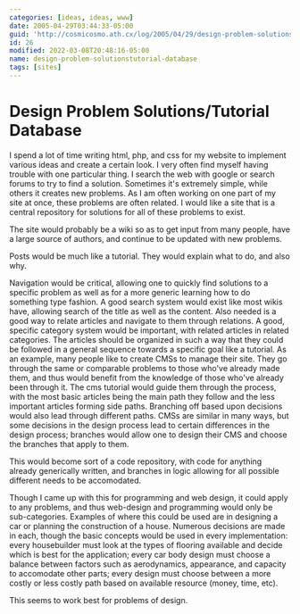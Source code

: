```yaml
---
categories: [ideas, ideas, www]
date: 2005-04-29T03:44:33-05:00
guid: 'http://cosmicosmo.ath.cx/log/2005/04/29/design-problem-solutionstutorial-database/'
id: 26
modified: 2022-03-08T20:48:16-05:00
name: design-problem-solutionstutorial-database
tags: [sites]
---
```


Design Problem Solutions/Tutorial Database
==========================================

I spend a lot of time writing html, php, and css for my website to implement various ideas and create a certain look.  I very often find myself having trouble with one particular thing.  I search the web with google or search forums to try to find a solution.  Sometimes it's extremely simple, while others it creates new problems.  As I am often working on one part of my site at once, these problems are often related.  I would like a site that is a central repository for solutions for all of these problems to exist.

The site would probably be a wiki so as to get input from many people, have a large source of authors, and continue to be updated with new problems.

Posts would be much like a tutorial.  They would explain what to do, and also why.

Navigation would be critical, allowing one to quickly find solutions to a specific problem as well as for a more generic learning how to do something type fashion.  A good search system would exist like most wikis have, allowing search of the title as well as the content.  Also needed is a good way to relate articles and navigate to them through relations.  A good, specific category system would be important, with related articles in related categories.  The articles should be organized in such a way that they could be followed in a general sequence towards a specific goal like a tutorial.  As an example, many people like to create CMSs to manage their site.  They go through the same or comparable problems to those who've already made them, and thus would benefit from the knowledge of those who've already been through it.  The cms tutorial would guide them through the process, with the most basic articles being the main path they follow and the less important articles forming side paths.  Branching off based upon decisions would also lead through different paths.  CMSs are similar in many ways, but some decisions in the design process lead to certain differences in the design process; branches would allow one to design their CMS and choose the branches that apply to them.

This would become sort of a code repository, with code for anything already generically written, and branches in logic allowing for all possible different needs to be accomodated.

Though I came up with this for programming and web design, it could apply to any problems, and thus web-design and programming would only be sub-categories.   Examples of where this could be used are in designing a car or planning the construction of a house.  Numerous decisions are made in each, though the basic concepts would be used in every implementation: every housebuilder must look at the types of flooring available and decide which is best for the application; every car body design must choose a balance between factors such as aerodynamics, appearance, and capacity to accomodate other parts; every design must choose between a more costly or less costly path based on available resource (money, time, etc).

This seems to work best for problems of design.
